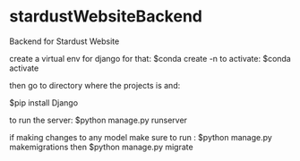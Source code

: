 # stardustWebsiteBackend
Backend for Stardust Website


create a virtual env for django
for that:
$conda create -n <yourenvname>
to activate:
$conda activate <yourenvname>
  
then go to directory where the projects is and:

$pip install Django

to run the server:
$python manage.py runserver

if making changes to any model make sure to run :
$python manage.py makemigrations 
then 
$python manage.py migrate

